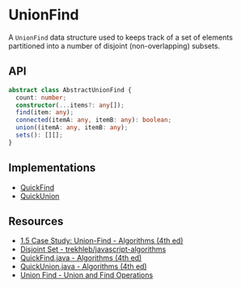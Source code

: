 # UnionFind

A `UnionFind` data structure used to keeps track of a set of elements partitioned into a number of disjoint (non-overlapping) subsets.

<!-- TODO: Add better description -->
<!-- TODO: Add a graphic representing the list -->

## API

```typescript
abstract class AbstractUnionFind {
  count: number;
  constructor(...items?: any[]);
  find(item: any);
  connected(itemA: any, itemB: any): boolean;
  union((itemA: any, itemB: any);
  sets(): [][];
}
```

## Implementations

- [QuickFind][]
- [QuickUnion][]

[QuickFind]: ./UnionFind/QuickFind.md
[QuickUnion]: ./UnionFind/QuickUnion.md

## Resources

- [1.5 Case Study: Union-Find - Algorithms (4th ed)][]
- [Disjoint Set - trekhleb/javascript-algorithms][]
- [QuickFind.java - Algorithms (4th ed)][]
- [QuickUnion.java - Algorithms (4th ed)][]
- [Union Find - Union and Find Operations][]

[1.5 Case Study: Union-Find - Algorithms (4th ed)]: https://algs4.cs.princeton.edu/15uf/
[QuickFind.java - Algorithms (4th ed)]: https://algs4.cs.princeton.edu/15uf/QuickFindUF.java.html
[QuickUnion.java - Algorithms (4th ed)]: https://algs4.cs.princeton.edu/15uf/QuickUnionUF.java.html
[Disjoint Set - trekhleb/javascript-algorithms]: https://github.com/trekhleb/javascript-algorithms/tree/master/src/data-structures/disjoint-set
[Union Find - Union and Find Operations]: https://www.youtube.com/watch?v=0jNmHPfA_yE
